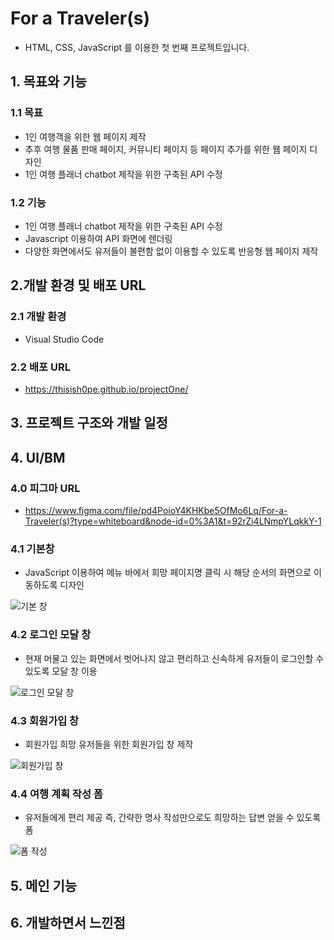 # For a Traveler(s)
* HTML, CSS, JavaScript 를 이용한 첫 번째 프로젝트입니다.

## 1. 목표와 기능
### 1.1 목표
* 1인 여행객을 위한 웹 페이지 제작
* 추후 여행 물품 판매 페이지, 커뮤니티 페이지 등 페이지 추가를 위한 웹 페이지 디자인
* 1인 여행 플래너 chatbot 제작을 위한 구축된 API 수정
### 1.2 기능
* 1인 여행 플래너 chatbot 제작을 위한 구축된 API 수정
* Javascript 이용하여 API 화면에 렌더링
* 다양한 화면에서도 유저들이 불편함 없이 이용할 수 있도록 반응형 웹 페이지 제작

## 2.개발 환경 및 배포 URL
### 2.1 개발 환경
* Visual Studio Code
### 2.2 배포 URL
* https://thisish0pe.github.io/projectOne/
## 3. 프로젝트 구조와 개발 일정

## 4. Ul/BM
### 4.0 피그마 URL
* https://www.figma.com/file/pd4PoioY4KHKbe5OfMo6Lq/For-a-Traveler(s)?type=whiteboard&node-id=0%3A1&t=92rZi4LNmpYLqkkY-1
### 4.1 기본창
* JavaScript 이용하여 메뉴 바에서 희망 페이지명 클릭 시 해당 순서의 화면으로 이동하도록 디자인

![기본 창](https://github.com/Thisish0pe/projectOne/assets/130428546/ad720030-7196-4ba0-95fd-dca810ea3836)
### 4.2 로그인 모달 창
* 현재 머물고 있는 화면에서 벗어나지 않고 편리하고 신속하게 유저들이 로그인할 수 있도록 모달 창 이용

![로그인 모달 창](https://github.com/Thisish0pe/projectOne/assets/130428546/ced29066-1549-4bc6-9d37-c34481d23fbd)
### 4.3 회원가입 창
* 회원가입 희망 유저들을 위한 회원가입 창 제작

![회원가입 창](https://github.com/Thisish0pe/projectOne/assets/130428546/4512495e-d092-469c-9921-9204ea7313df)
### 4.4 여행 계획 작성 폼
* 유저들에게 편리 제공 즉, 간략한 명사 작성만으로도 희망하는 답변 얻을 수 있도록 폼

![폼 작성](https://github.com/Thisish0pe/projectOne/assets/130428546/eb0bae3d-1842-40a7-850b-515510dc5bdc)

## 5. 메인 기능

## 6. 개발하면서 느낀점

